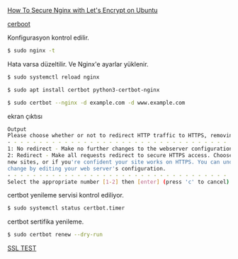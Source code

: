[How To Secure Nginx with Let's Encrypt on Ubuntu](https://www.digitalocean.com/community/tutorials/how-to-secure-nginx-with-let-s-encrypt-on-ubuntu-20-04)

[cerboot](https://certbot.eff.org/lets-encrypt/ubuntuxenial-nginx)

Konfigurasyon kontrol edilir.

```sh
$ sudo nginx -t
```

Hata varsa düzeltilir. Ve Nginx'e ayarlar yüklenir.

```sh
$ sudo systemctl reload nginx
```

```sh
$ sudo apt install certbot python3-certbot-nginx
```

```sh
$ sudo certbot --nginx -d example.com -d www.example.com
```

ekran çıktısı

```sh
Output
Please choose whether or not to redirect HTTP traffic to HTTPS, removing HTTP access.
- - - - - - - - - - - - - - - - - - - - - - - - - - - - - - - - - - - - - - - -
1: No redirect - Make no further changes to the webserver configuration.
2: Redirect - Make all requests redirect to secure HTTPS access. Choose this for
new sites, or if you're confident your site works on HTTPS. You can undo this
change by editing your web server's configuration.
- - - - - - - - - - - - - - - - - - - - - - - - - - - - - - - - - - - - - - - -
Select the appropriate number [1-2] then [enter] (press 'c' to cancel):
```

certbot yenileme servisi kontrol ediliyor.

```sh
$ sudo systemctl status certbot.timer
```

certbot sertifika yenileme.

```sh
$ sudo certbot renew --dry-run
```

[SSL TEST](https://www.ssllabs.com/ssltest/)
